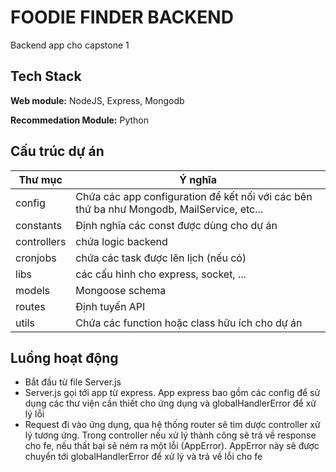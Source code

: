 
# FOODIE FINDER BACKEND

Backend app cho capstone 1


## Tech Stack

**Web module:** NodeJS, Express, Mongodb

**Recommedation Module:** Python

## Cấu trúc dự án

| Thư mục             | Ý nghĩa                                                                |
| ----------------- | ------------------------------------------------------------------ |
| config | Chứa các app configuration để kết nối với các bên thứ ba như Mongodb, MailService, etc... |
| constants | Định nghĩa các const được dùng cho dự án |
| controllers | chứa logic backend|
| cronjobs | chứa các task được lên lịch (nếu có) |
| libs | các cấu hình cho express, socket, ... |
| models | Mongoose schema |
| routes | Định tuyến API |
| utils | Chứa các function hoặc class hữu ích cho dự án |


## Luồng hoạt động

- Bắt đầu từ file Server.js
- Server.js gọi tới app từ express. App express bao gồm các config để sử dụng các thư viện cần thiết cho ứng dụng và globalHandlerError để xử lý lỗi
- Request đi vào ứng dụng, qua hệ thống router sẽ tìm dược controller xử lý tương ứng. Trong controller nếu xử lý thành công sẽ trả về response cho fe, nếu thất bại sẽ ném ra một lỗi (AppError). AppError này sẽ được chuyển tới globalHandlerError để xử lý và trả về lỗi cho fe 


